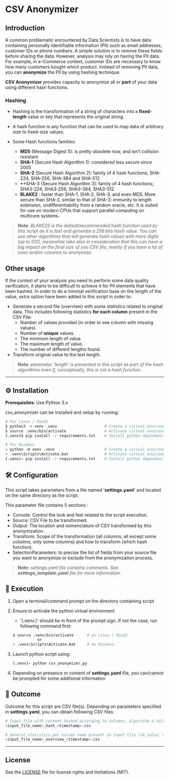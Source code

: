# CSV Anonymizer

## Introduction

A common problematic encountered by Data Scientists is to have data containing personally identifiable information (PII) such as email addresses, customer IDs or phone numbers.
A simple solution is to remove these fields before sharing the data. However, analysis may rely on having the PII data. For example, in e-Commerce context, customer IDs are necessary to know how many customers bought which product.
Instead of removing PII data, you can **anonymize** the PII by using hashing technique.

**CSV Anonymizer** provides capacity to anonymize all or **part** of your data using different hash functions.

### Hashing

- Hashing is the transformation of a string of characters into a **fixed-length** value or key that represents the original string.

- A hash function is any function that can be used to map data of arbitrary size to fixed-size values.

- Some Hash functions families:

  - **MD5** (Message Digest 5): is pretty obsolete now, and isn't collision resistant
  - **SHA-1** (Secure Hash Algorithm 1): considered less secure since 2005
  - **SHA-2** (Secure Hash Algorithm 2): family of 4 hash functions; SHA-224, SHA-256, SHA-384 and SHA-512
  - **SHA-3 (Secure Hash Algorithm 3): family of 4 hash functions; SHA3-224, SHA3-256, SHA3-384, SHA3-512
  - **BLAKE2** : faster than SHA-1, SHA-2, SHA-3, and even MD5. More secure than SHA-2, similar to that of SHA-3: immunity to length extension, undifferentiability from a random oracle, etc. It is suited for use on modern CPUs that support parallel computing on multicore systems.

>**Note**: *BLAKE2S is the default/recommended hash function used by this script as it is fast and generate a 256 bits hash value.
>You can use other algorithms that will generate hash values with more digits (up to 512), meanwhile take also in consideration that this can have a big impact on the final size of you CSV file, mainly if you have a lot of rows and/or columns to anonymize.*

## Other usage

If the context of your analysis you need to perform some data quality verification, it starts to be difficult to achieve it for PII elements that have been hashed.
In order to do a minimal verification base on the length of the value, extra option have been added to this script in order to:

- Generate a second file (overview) with some statistics related to original data. This includes following statistics **for each column** present in the CSV FIle:
  - Number of values provided (in order to see column with missing values).
  - Number of **unique** values.
  - The minimum length of value.
  - The maximum length of value.
  - The number of different lengths found.
- Transform original value to the text length.

>**Note**: *parameter 'length' is presented in this script as part of the hash algorithms even if, conceptually, this is not a hash function.*

----

## ⚙️ Installation

**Prerequisites**: Use Python 3.x

csv_anonymizer can be installed and setup by running:

```bash
# For Linux / MacOS
$ python3 -m venv .venv                     # Create a virtual environment
$ source .venv/bin/activate                 # Activate virtual environment 
(.venv)$ pip install -r requirements.txt    # Install python dependencies in virtual env.

# For Windows
> python -m venv .venv                      # Create a virtual environment
> .venv\Scripts\Activate.bat                # Activate virtual environment 
(.venv)> pip install -r requirements.txt    # Install python dependencies in virtual env.
```

## 🛠 Configuration

This script takes parameters from a file named '**settings.yaml**' and located on the same directory as the script.

This parameter file contains 5 sections :

- Console: Control the look and feel related to the script execution.
- Source: CSV File to be transformed.
- Output: The location and nomenclature of CSV transformed by this anonymization.
- Transform: Scope of the transformation (all columns, all except some columns, only some columns) and how to transform (which hash function).
- SelectionParameters: to precise the list of fields from your source file you want to anonymize or exclude from the anonymization process.

>**Note**: *settings.yaml file contains comments. See **settings_template.yaml** file for more information.*

## 🏃 Execution

1. Open a terminal/command prompt on the directory containing script
2. Ensure to activate the python virtual environment
   - '(.venv.)' should be in front of the prompt sign. If not the case, run following command first:

    ```bash
    $ source .venv/bin/activate      # on Linux / MacOS
               or    
    > .venv\Scripts\Activate.bat     # on Windows 
    ```

3. Launch python script using:

    ```bash
    (.venv)> python csv_anonymizer.py    
    ```

4. Depending on presence or content of **settings.yaml** file, you can/cannot be prompted for some additional information

## 🔢 Outcome

Outcome for this script are CSV file(s). Depending on parameters specified in **settings.yaml**,  you can obtain following CSV files:

```bash
# Input file with content hashed according to columns, algorithm & salt selected.
<input_file_name>_hash_<timestamp>.csv

# General statistics per column name present in input file (nb_value, nb_unique_value, min_length, max_length, nb_unique_length)
<input_file_name>_overview_<timestamp>.csv
```

----

## License

See the [LICENSE](LICENSE.md) file for license rights and limitations (MIT).
